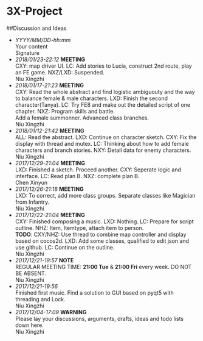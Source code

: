 # 3X-Project
##Discussion and Ideas

- *YYYY/MM/DD-hh:mm* <br> Your content <br> Signature
- *2018/01/23-22:12* **MEETING**<br>CXY: map driver UI. LC: Add stories to Lucia, construct 2nd route, play an FE game. NXZ/LXD: Suspended. <br> Niu Xingzhi
- *2018/01/17-21:23* **MEETING**<br>CXY: Read the whole abstract and find logistic ambiguouty and the way to balance female & male characters. LXD: Finish the second character(Tanya). LC: Try FE8 and make out the detailed script of one chapter. NXZ: Program skills and battle. <br>Add a female summonner. Advanced class branches.<br> Niu Xingzhi
- *2018/01/12-21:42* **MEETING**<br>ALL: Read the abstract. LXD: Continue on character sketch. CXY: Fix the display with thread and mutex. LC: Thinking about how to add female characters and branch stories. NXY: Detail data for enemy characters. <br> Niu Xingzhi
- *2017/12/29-21:04* **MEETING**<br>LXD: Finished a sketch. Proceed another. CXY: Seperate logic and interface. LC: Read plan B. NXZ: complete plan B. <br> Chen Xinyun
- *2017/12/26-21:18* **MEETING**<br>LXD: To correct, add more class groups. Separate classes like Magician from Infantry.<br> Niu Xingzhi
- *2017/12/22-21:04* **MEETING**<br>CXY: Finished composing a music. LXD: Nothing. LC: Prepare for script outline. NHZ: Item, Itemtype, attach item to person.<br> **TODO**: CXY/NHZ: Use thread to combine map controller and display based on cocos2d. LXD: Add some classes, qualified to edit json and use github. LC: Continue on the outline. <br> Niu Xingzhi
- *2017/12/21-19:57* **NOTE**<br> REGULAR MEETING TIME: **21:00 Tue** & **21:00 Fri** every week. DO NOT BE ABSENT. <br> Niu Xingzhi
- *2017/12/21-19:56* <br> Finished first music. Find a solution to GUI based on pyqt5 with threading and Lock. <br> Niu Xingzhi
- *2017/12/04-17:09* **WARNING**<br> Please lay your discussions, arguments, drafts, ideas and todo lists down here. <br> Niu Xingzhi 
